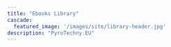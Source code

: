 ```yaml
---
title: "Ebooks Library"
cascade:
  featured_image: '/images/site/library-header.jpg'
description: "PyroTechny.EU"
---
```

